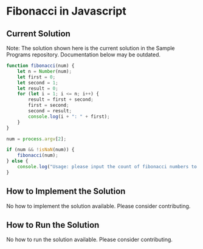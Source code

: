 # Fibonacci in Javascript

## Current Solution

Note: The solution shown here is the current solution in the Sample Programs repository. Documentation below may be outdated.

```Javascript
function fibonacci(num) {
    let n = Number(num);
    let first = 0;
    let second = 1;
    let result = 0;
    for (let i = 1; i <= n; i++) {
    	result = first + second;
    	first = second;
    	second = result;
        console.log(i + ": " + first);
    }
}

num = process.argv[2];

if (num && !isNaN(num)) {
    fibonacci(num);
} else {
    console.log("Usage: please input the count of fibonacci numbers to output")
}

```

## How to Implement the Solution

No how to implement the solution available. Please consider contributing.

## How to Run the Solution

No how to run the solution available. Please consider contributing.